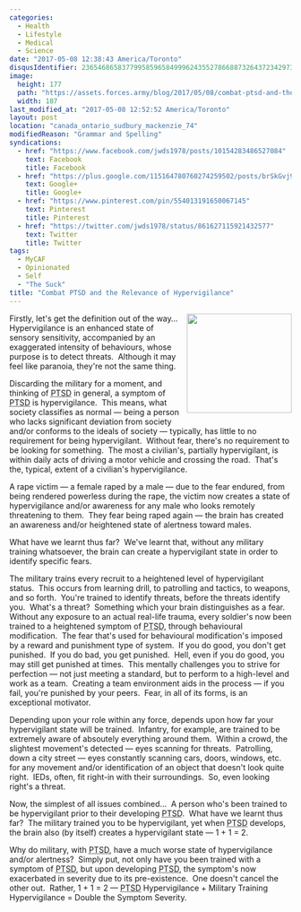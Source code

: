 ```yaml
---
categories:
  - Health
  - Lifestyle
  - Medical
  - Science
date: "2017-05-08 12:38:43 America/Toronto"
disqusIdentifier: 2365468658377995859658499962435527866887326437234297333474457445325462346579789883476636236626442289
image:
  height: 177
  path: "https://assets.forces.army/blog/2017/05/08/combat-ptsd-and-the-relevance-of-hypervigilance/hotlink-ok/combat-ptsd_187x177.png"
  width: 187
last_modified_at: "2017-05-08 12:52:52 America/Toronto"
layout: post
location: "canada_ontario_sudbury_mackenzie_74"
modifiedReason: "Grammar and Spelling"
syndications:
  - href: "https://www.facebook.com/jwds1978/posts/10154283486527084"
    text: Facebook
    title: Facebook
  - href: "https://plus.google.com/115164780760274259502/posts/brSkGvj9ukJ"
    text: Google+
    title: Google+
  - href: "https://www.pinterest.com/pin/554013191650067145"
    text: Pinterest
    title: Pinterest
  - href: "https://twitter.com/jwds1978/status/861627115921432577"
    text: Twitter
    title: Twitter
tags:
  - MyCAF
  - Opinionated
  - Self
  - "The Suck"
title: "Combat PTSD and the Relevance of Hypervigilance"
---
```


<img
  alt="" height="177" src="{{ site.uri.assets }}/blog/2017/05/08/combat-ptsd-and-the-relevance-of-hypervigilance/combat-ptsd_187x177.png"
  style="border: 0px; float: right; margin-bottom: 10px; margin-left: 10px;" width="187" />
<p>
  Firstly, let's get the definition out of the way&hellip;&nbsp; Hypervigilance is an enhanced state of sensory sensitivity, accompanied by an exaggerated
  intensity of behaviours, whose purpose is to detect threats.&nbsp; Although it may feel like paranoia, they're not the same thing.
</p>
<p>
  Discarding the military for a moment, and thinking of <abbr title="Post-Traumatic Stress Disorder">PTSD</abbr> in general, a symptom of <abbr
    title="Post-Traumatic Stress Disorder">PTSD</abbr> is hypervigilance.&nbsp; This means, what society classifies as normal &#8212; being a person who lacks
  significant deviation from society and/or conforms to the ideals of society &#8212; typically, has little to no requirement for being hypervigilant.&nbsp;
  Without fear, there's no requirement to be looking for something.&nbsp; The most a civilian's, partially hypervigilant, is within daily acts of driving a
  motor vehicle and crossing the road.&nbsp; That's the, typical, extent of a civilian's hypervigilance.
</p>
<!-- excerptBreak -->
<p>
  A rape victim &#8212; a female raped by a male &#8212; due to the fear endured, from being rendered powerless during the rape, the victim now creates a state
  of hypervigilance and/or awareness for any male who looks remotely threatening to them.&nbsp; They fear being raped again &#8212; the brain has created an
  awareness and/or heightened state of alertness toward males.
</p>
<p>
  What have we learnt thus far?&nbsp; We've learnt that, without any military training whatsoever, the brain can create a hypervigilant state in order to
  identify specific fears.
</p>
<p>
  The military trains every recruit to a heightened level of hypervigilant status.&nbsp; This occurs from learning drill, to patrolling and tactics, to weapons,
  and so forth.&nbsp; You're trained to identify threats, before the threats identify you.&nbsp; What's a threat?&nbsp; Something which your brain distinguishes
  as a fear.&nbsp; Without any exposure to an actual real-life trauma, every soldier's now been trained to a heightened symptom of <abbr
    title="Post-Traumatic Stress Disorder">PTSD</abbr>, through behavioural modification.&nbsp; The fear that's used for behavioural modification's imposed by a
  reward and punishment type of system.&nbsp; If you do good, you don't get punished.&nbsp; If you do bad, you get punished.&nbsp; Hell, even if you do good,
  you may still get punished at times.&nbsp; This mentally challenges you to strive for perfection &#8212; not just meeting a standard, but to perform to a
  high-level and work as a team.&nbsp; Creating a team environment aids in the process &#8212; if you fail, you're punished by your peers.&nbsp; Fear, in all of
  its forms, is an exceptional motivator.
</p>
<p>
  Depending upon your role within any force, depends upon how far your hypervigilant state will be trained.&nbsp; Infantry, for example, are trained to be
  extremely aware of absoutely everything around them.&nbsp; Within a crowd, the slightest movement's detected &#8212; eyes scanning for threats.&nbsp;
  Patrolling, down a city street &#8212; eyes constantly scanning cars, doors, windows, etc. for any movement and/or identification of an object that doesn't
  look quite right.&nbsp; IEDs, often, fit right-in with their surroundings.&nbsp; So, even looking right's a threat.
</p>
<p>
  Now, the simplest of all issues combined&hellip;&nbsp; A person who's been trained to be hypervigilant prior to their developing <abbr
    title="Post-Traumatic Stress Disorder">PTSD</abbr>.&nbsp; What have we learnt thus far?&nbsp; The military trained you to be hypervigilant, yet when <abbr
    title="Post-Traumatic Stress Disorder">PTSD</abbr> develops, the brain also (by itself) creates a hypervigilant state &#8212; 1 + 1 = 2.
</p>
<p>
  Why do military, with <abbr title="Post-Traumatic Stress Disorder">PTSD</abbr>, have a much worse state of hypervigilance and/or alertness?&nbsp; Simply put,
  not only have you been trained with a symptom of <abbr title="Post-Traumatic Stress Disorder">PTSD</abbr>, but upon developing <abbr
    title="Post-Traumatic Stress Disorder">PTSD</abbr>, the symptom's now exacerbated in severity due to its pre-existence.&nbsp; One doesn't cancel the other
  out.&nbsp; Rather, 1 + 1 = 2 &#8212; <abbr title="Post-Traumatic Stress Disorder">PTSD</abbr> Hypervigilance + Military Training Hypervigilance = Double the
  Symptom Severity.
</p>
